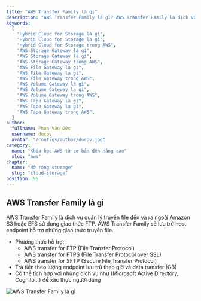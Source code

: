 ```yaml
---
title: "AWS Transfer Family là gì"
description: "AWS Transfer Family là gì? AWS Transfer Family là dịch vụ quản lý truyền file đến và ra ngoài Amazon S3 hoặc EFS sử dụng giao thức FTP."
keywords:
  [
    "Hybrid Cloud for Storage là gì",
    "Hybrid Cloud for Storage la gi",
    "Hybrid Cloud for Storage trong AWS",
    "AWS Storage Gateway là gì",
    "AWS Storage Gateway la gi",
    "AWS Storage Gateway trong AWS",
    "AWS File Gateway là gì",
    "AWS File Gateway la gi",
    "AWS File Gateway trong AWS",
    "AWS Volume Gateway là gì",
    "AWS Volume Gateway la gi",
    "AWS Volume Gateway trong AWS",
    "AWS Tape Gateway là gì",
    "AWS Tape Gateway la gi",
    "AWS Tape Gateway trong AWS",
  ]
author:
  fullname: Phan Văn Đức
  username: ducpv
  avatar: "/configs/author/ducpv.jpg"
category:
  name: "Khóa học AWS từ cơ bản đến nâng cao"
  slug: "aws"
chapter:
  name: "Mở rộng storage"
  slug: "cloud-storage"
position: 95
---
```


## AWS Transfer Family là gì

AWS Transfer Family là dịch vụ quản lý truyền file đến và ra ngoài Amazon S3 hoặc EFS sử dụng giao thức FTP. AWS Transfer Family sẽ lưu trữ host endpoint hỗ trợ những giao thức truyền file.

- Phương thức hỗ trợ:
  - AWS transfer for FTP (File Transfer Protocol)
  - AWS transfer for FTPS (File Transfer Protocol over SSL)
  - AWS transfer for SFTP (Secure File Transfer Protocol)
- Trả tiền theo lượng endpoint lưu trữ theo giờ và data transfer (GB)
- Có thể tích hợp với những dịch vụ như (Microsoft Active Directory, Cognito...) để xác thực người dùng

![AWS Transfer Family là gì](https://d1.awsstatic.com/cloud-storage/product-page-diagram_AWS-Transfer-Family_HIW-Diagram.4af0b3b19477f22bc7e37995c43cf833b6db0ce9.png)
